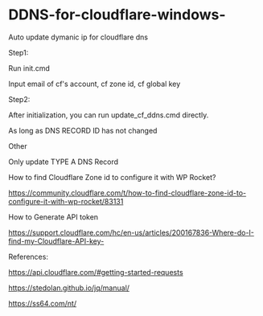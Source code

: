 # DDNS-for-cloudflare-windows-
Auto update dymanic ip for cloudflare dns

Step1:

Run init.cmd

Input email of cf's account, cf zone id, cf global key

Step2:

After initialization, you can run update_cf_ddns.cmd directly.

As long as DNS RECORD ID has not changed


Other

Only update TYPE A DNS Record 


How to find Cloudflare Zone id to configure it with WP Rocket?

https://community.cloudflare.com/t/how-to-find-cloudflare-zone-id-to-configure-it-with-wp-rocket/83131

How to Generate API token

https://support.cloudflare.com/hc/en-us/articles/200167836-Where-do-I-find-my-Cloudflare-API-key-

References:

https://api.cloudflare.com/#getting-started-requests

https://stedolan.github.io/jq/manual/

https://ss64.com/nt/
